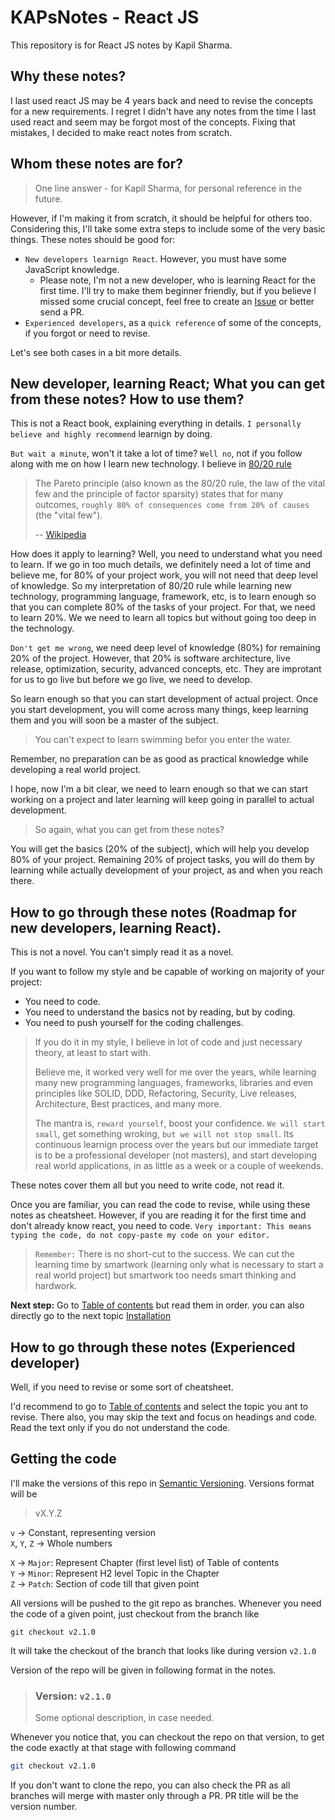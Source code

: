 # KAPsNotes - React JS

This repository is for React JS notes by Kapil Sharma.

## Why these notes?

I last used react JS may be 4 years back and need to revise the concepts for a new requirements. I regret I didn't have any notes from the time I last used react and seem may be forgot most of the concepts. Fixing that mistakes, I decided to make react notes from scratch.

## Whom these notes are for?

> One line answer - for Kapil Sharma, for personal reference in the future.

However, if I'm making it from scratch, it should be helpful for others too. Considering this, I'll take some extra steps to include some of the very basic things. These notes should be good for:

- `New developers learnign React`. However, you must have some JavaScript knowledge.
  - Please note, I'm not a new developer, who is learning React for the first time. I'll try to make them beginner friendly, but if you believe I missed some crucial concept, feel free to create an [Issue](https://github.com/kapilsharma/kapsnotes-react/issues/new) or better send a PR.
- `Experienced developers`, as a `quick reference` of some of the concepts, if you forgot or need to revise.

Let's see both cases in a bit more details.

## New developer, learning React; What you can get from these notes? How to use them?

This is not a React book, explaining everything in details. `I personally believe and highly recommend` learnign by doing.

`But wait a minute`, won't it take a lot of time? `Well no`, not if you follow along with me on how I learn new technology. I believe in [80/20 rule](https://en.wikipedia.org/wiki/Pareto_principle)

> The Pareto principle (also known as the 80/20 rule, the law of the vital few and the principle of factor sparsity) states that for many outcomes, `roughly 80% of consequences come from 20% of causes` (the "vital few").
>
> -- [Wikipedia](https://en.wikipedia.org/wiki/Pareto_principle)

How does it apply to learning? Well, you need to understand what you need to learn. If we go in too much details, we definitely need a lot of time and believe me, for 80% of your project work, you will not need that deep level of knowledge. So my interpretation of 80/20 rule while learning new technology, programming language, framework, etc, is to learn enough so that you can complete 80% of the tasks of your project. For that, we need to learn 20%. We we need to learn all topics but without going too deep in the technology.

`Don't get me wrong`, we need deep level of knowledge (80%) for remaining 20% of the project. However, that 20% is software architecture, live release, optimization, security, advanced concepts, etc. They are improtant for us to go live but before we go live, we need to develop.

So learn enough so that you can start development of actual project. Once you start development, you will come across many things, keep learning them and you will soon be a master of the subject.

> You can't expect to learn swimming befor you enter the water.

Remember, no preparation can be as good as practical knowledge while developing a real world project.

I hope, now I'm a bit clear, we need to learn enough so that we can start  working on a project and later learning will keep going in parallel to actual development.

> So again, what you can get from these notes?

You will get the basics (20% of the subject), which will help you develop 80% of your project. Remaining 20% of project tasks, you will do them by learning while actually development of your project, as and when you reach there.

## How to go through these notes (Roadmap for new developers, learning React).

This is not a novel. You can't simply read it as a novel. 

If you want to follow my style and be capable of working on majority of your project:

- You need to code.
- You need to understand the basics not by reading, but by coding.
- You need to push yourself for the coding challenges.

> If you do it in my style, I believe in lot of code and just necessary theory, at least to start with.
> 
> Believe me, it worked very well for me over the years, while learning many new programming languages, frameworks, libraries and even principles like SOLID, DDD, Refactoring, Security, Live releases, Architecture, Best practices, and many more.
>
> The mantra is, `reward yourself`, boost your confidence. `We will start small`, get something wroking, `but we will not stop small`. Its continuous learnign process over the years but our immediate target is to be a professional developer (not masters), and start developing real world applications, in as little as a week or a couple of weekends.

These notes cover them all but you need to write code, not read it.

Once you are familiar, you can read the code to revise, while using these notes as cheatsheet. However, if you are reading it for the first time and don't already know react, you need to code. `Very important: This means typing the code, do not copy-paste my code on your editor.`

> `Remember:` There is no short-cut to the success. We can cut the learning time by smartwork (learning only what is necessary to start a real world project) but smartwork too needs smart thinking and hardwork.

**Next step:** Go to [Table of contents](./contents.md) but read them in order. you can also directly go to the next topic [Installation](./notes/installation.md)

## How to go through these notes (Experienced developer)

Well, if you need to revise or some sort of cheatsheet.

I'd recommend to go to [Table of contents](./contents.md) and select the topic you ant to revise. There also, you may skip the text and focus on headings and code. Read the text only if you do not understand the code.

## Getting the code

I'll make the versions of this repo in [Semantic Versioning](https://semver.org/). Versions format will be

> vX.Y.Z

`v` -> Constant, representing version<br/>
`X`, `Y`, `Z` -> Whole numbers

`X` -> `Major`: Represent Chapter (first level list) of Table of contents<br/>
`Y` -> `Minor`: Represent H2 level Topic in the Chapter<br/>
`Z` -> `Patch`: Section of code till that given point

All versions will be pushed to the git repo as branches. Whenever you need the code of a given point, just checkout from the branch like

`git checkout v2.1.0`

It will take the checkout of the branch that looks like during version `v2.1.0`

Version of the repo will be given in following format in the notes.

> ### Version: `v2.1.0`
> Some optional description, in case needed.

Whenever you notice that, you can checkout the repo on that version, to get the code exactly at that stage with following command

```bash
git checkout v2.1.0
```

If you don't want to clone the repo, you can also check the PR as all branches will merge with master only through a PR. PR title will be the version number.
